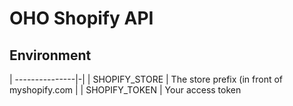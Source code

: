 # OHO Shopify API

## Environment
| ---------------|-|
|  SHOPIFY_STORE | The store prefix (in front of myshopify.com |
|  SHOPIFY_TOKEN  | Your access token 



